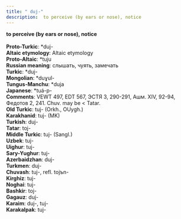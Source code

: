 ```yaml
---
title: " duj-"
description:  to perceive (by ears or nose), notice
---
```

<strong> to perceive (by ears or nose), notice</strong><br><br>
<strong>Proto-Turkic</strong>:  *duj-<br>
<strong>Altaic etymology</strong>:  Altaic etymology<br>
<strong> Proto-Altaic</strong>:  *tuju<br>
<strong>Russian meaning</strong>:  слышать, чуять, замечать<br>
<strong>Turkic</strong>:  *duj-<br>
<strong>Mongolian</strong>:  *duɣul-<br>
<strong>Tungus-Manchu</strong>:  *duja<br>
<strong>Japanese</strong>:  *tuá-p-<br>
<strong>Comments</strong>:  VEWT 497, EDT 567, ЭСТЯ 3, 290-291, Ашм. XIV, 92-94, Федотов 2, 241. Chuv. may be < Tatar.<br>
<strong>Old Turkic</strong>:  tuj- (Orkh., OUygh.)<br>
<strong>Karakhanid</strong>:  tuj- (MK)<br>
<strong>Turkish</strong>:  duj-<br>
<strong>Tatar</strong>:  toj-<br>
<strong>Middle Turkic</strong>:  tuj- (Sangl.)<br>
<strong>Uzbek</strong>:  tuj-<br>
<strong>Uighur</strong>:  tuj-<br>
<strong>Sary-Yughur</strong>:  tuj-<br>
<strong>Azerbaidzhan</strong>:  duj-<br>
<strong>Turkmen</strong>:  duj-<br>
<strong>Chuvash</strong>:  tuj-, refl. tojъn-<br>
<strong>Kirghiz</strong>:  tuj-<br>
<strong>Noghai</strong>:  tuj-<br>
<strong>Bashkir</strong>:  toj-<br>
<strong>Gagauz</strong>:  duj-<br>
<strong>Karaim</strong>:  duj-, tuj-<br>
<strong>Karakalpak</strong>:  tuj-<br>


